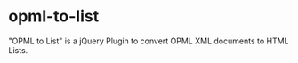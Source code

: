 opml-to-list
============

"OPML to List" is a jQuery Plugin to convert OPML XML documents to HTML Lists.